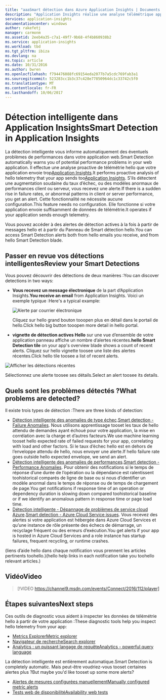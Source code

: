 ```yaml
---
title: "aaaSmart détection dans Azure Application Insights | Documents Microsoft"
description: "Application Insights réalise une analyse télémétrique approfondie automatique de votre application et vous avertit des éventuels problèmes de performances."
services: application-insights
documentationcenter: windows
author: rakefetj
manager: carmonm
ms.assetid: 2eeb4a35-c7a1-49f7-9b68-4f4b860938b2
ms.service: application-insights
ms.workload: tbd
ms.tgt_pltfrm: ibiza
ms.devlang: na
ms.topic: article
ms.date: 10/31/2016
ms.author: bwren
ms.openlocfilehash: f794476088fc69154eda2077b7a5cdc769fab3a1
ms.sourcegitcommit: 523283cc1b3c37c428e77850964dc1c33742c5f0
ms.translationtype: MT
ms.contentlocale: fr-FR
ms.lasthandoff: 10/06/2017
---
```

# <a name="smart-detection-in-application-insights"></a><span data-ttu-id="e7e1e-103">Détection intelligente dans Application Insights</span><span class="sxs-lookup"><span data-stu-id="e7e1e-103">Smart Detection in Application Insights</span></span>
 <span data-ttu-id="e7e1e-104">La détection intelligente vous informe automatiquement des éventuels problèmes de performances dans votre application web.</span><span class="sxs-lookup"><span data-stu-id="e7e1e-104">Smart Detection automatically warns you of potential performance problems in your web application.</span></span> <span data-ttu-id="e7e1e-105">Il effectue une analyse proactive de télémétrie hello que votre application envoie trop[Application Insights](app-insights-overview.md).</span><span class="sxs-lookup"><span data-stu-id="e7e1e-105">It performs proactive analysis of hello telemetry that your app sends too[Application Insights](app-insights-overview.md).</span></span> <span data-ttu-id="e7e1e-106">S’ils détectent une augmentation soudaine du taux d’échec, ou des modèles anormaux de performances client ou serveur, vous recevez une alerte.</span><span class="sxs-lookup"><span data-stu-id="e7e1e-106">If there is a sudden rise in failure rates, or abnormal patterns in client or server performance, you get an alert.</span></span> <span data-ttu-id="e7e1e-107">Cette fonctionnalité ne nécessite aucune configuration.</span><span class="sxs-lookup"><span data-stu-id="e7e1e-107">This feature needs no configuration.</span></span> <span data-ttu-id="e7e1e-108">Elle fonctionne si votre application envoie suffisamment de données de télémétrie.</span><span class="sxs-lookup"><span data-stu-id="e7e1e-108">It operates if your application sends enough telemetry.</span></span>

<span data-ttu-id="e7e1e-109">Vous pouvez accéder à des alertes de détection actives à la fois à partir de messages hello et à partir du Panneau de Smart détection hello.</span><span class="sxs-lookup"><span data-stu-id="e7e1e-109">You can access Smart Detection alerts both from hello emails you receive, and from hello Smart Detection blade.</span></span>

## <a name="review-your-smart-detections"></a><span data-ttu-id="e7e1e-110">Passer en revue vos détections intelligentes</span><span class="sxs-lookup"><span data-stu-id="e7e1e-110">Review your Smart Detections</span></span>
<span data-ttu-id="e7e1e-111">Vous pouvez découvrir des détections de deux manières :</span><span class="sxs-lookup"><span data-stu-id="e7e1e-111">You can discover detections in two ways:</span></span>

* <span data-ttu-id="e7e1e-112">**Vous recevez un message électronique** de la part d’Application Insights.</span><span class="sxs-lookup"><span data-stu-id="e7e1e-112">**You receive an email** from Application Insights.</span></span> <span data-ttu-id="e7e1e-113">Voici un exemple typique :</span><span class="sxs-lookup"><span data-stu-id="e7e1e-113">Here's a typical example:</span></span>
  
    ![Alerte par courrier électronique](./media/app-insights-proactive-diagnostics/03.png)
  
    <span data-ttu-id="e7e1e-115">Cliquez sur hello grand bouton tooopen plus en détail dans le portail de hello.</span><span class="sxs-lookup"><span data-stu-id="e7e1e-115">Click hello big button tooopen more detail in hello portal.</span></span>
* <span data-ttu-id="e7e1e-116">**vignette de détection actives Hello** sur une vue d’ensemble de votre application panneau affiche un nombre d’alertes récentes.</span><span class="sxs-lookup"><span data-stu-id="e7e1e-116">**hello Smart Detection tile** on your app's overview blade shows a count of recent alerts.</span></span> <span data-ttu-id="e7e1e-117">Cliquez sur hello vignette toosee une liste des alertes récentes.</span><span class="sxs-lookup"><span data-stu-id="e7e1e-117">Click hello tile toosee a list of recent alerts.</span></span>

![Afficher les détections récentes](./media/app-insights-proactive-diagnostics/04.png)

<span data-ttu-id="e7e1e-119">Sélectionnez une alerte toosee ses détails.</span><span class="sxs-lookup"><span data-stu-id="e7e1e-119">Select an alert toosee its details.</span></span>

## <a name="what-problems-are-detected"></a><span data-ttu-id="e7e1e-120">Quels sont les problèmes détectés ?</span><span class="sxs-lookup"><span data-stu-id="e7e1e-120">What problems are detected?</span></span>
<span data-ttu-id="e7e1e-121">Il existe trois types de détection :</span><span class="sxs-lookup"><span data-stu-id="e7e1e-121">There are three kinds of detection:</span></span>

* <span data-ttu-id="e7e1e-122">[Détection intelligente des anomalies de type échec](app-insights-proactive-failure-diagnostics.md).</span><span class="sxs-lookup"><span data-stu-id="e7e1e-122">[Smart detection - Failure Anomalies](app-insights-proactive-failure-diagnostics.md).</span></span> <span data-ttu-id="e7e1e-123">Nous utilisons apprentissage tooset les taux de hello attendu de demandes ayant échoué pour votre application, la mise en corrélation avec la charge et d’autres facteurs.</span><span class="sxs-lookup"><span data-stu-id="e7e1e-123">We use machine learning tooset hello expected rate of failed requests for your app, correlating with load and other factors.</span></span> <span data-ttu-id="e7e1e-124">Si le taux d’échec hello est en dehors de l’enveloppe attendu de hello, nous envoyer une alerte.</span><span class="sxs-lookup"><span data-stu-id="e7e1e-124">If hello failure rate goes outside hello expected envelope, we send an alert.</span></span>
* <span data-ttu-id="e7e1e-125">[Détection intelligente des anomalies de performances](app-insights-proactive-performance-diagnostics.md).</span><span class="sxs-lookup"><span data-stu-id="e7e1e-125">[Smart detection - Performance Anomalies](app-insights-proactive-performance-diagnostics.md).</span></span> <span data-ttu-id="e7e1e-126">Pour obtenir des notifications si le temps de réponse d’une durée de l’opération ou la dépendance est ralentissent toohistorical comparés de ligne de base ou si nous d’identifier un modèle anormal dans le temps de réponse ou de temps de chargement de page.</span><span class="sxs-lookup"><span data-stu-id="e7e1e-126">You get notifications if response time of an operation or dependency duration is slowing down compared toohistorical baseline or if we identify an anomalous pattern in response time or page load time.</span></span>   
* <span data-ttu-id="e7e1e-127">[Détection intelligente - Dépannage de problèmes de service cloud Azure](https://azure.microsoft.com/blog/proactive-notifications-on-cloud-service-issues-with-azure-diagnostics-and-application-insights/).</span><span class="sxs-lookup"><span data-stu-id="e7e1e-127">[Smart detection - Azure Cloud Service issues](https://azure.microsoft.com/blog/proactive-notifications-on-cloud-service-issues-with-azure-diagnostics-and-application-insights/).</span></span> <span data-ttu-id="e7e1e-128">Vous recevez des alertes si votre application est hébergée dans Azure Cloud Services et qu’une instance de rôle présente des échecs de démarrage, un recyclage fréquent ou des erreurs d’exécution.</span><span class="sxs-lookup"><span data-stu-id="e7e1e-128">You get alerts if your app is hosted in Azure Cloud Services and a role instance has startup failures, frequent recycling, or runtime crashes.</span></span>

<span data-ttu-id="e7e1e-129">(liens d’aide hello dans chaque notification vous prennent les articles pertinents toohello.)</span><span class="sxs-lookup"><span data-stu-id="e7e1e-129">(hello help links in each notification take you toohello relevant articles.)</span></span>

## <a name="video"></a><span data-ttu-id="e7e1e-130">Vidéo</span><span class="sxs-lookup"><span data-stu-id="e7e1e-130">Video</span></span>

> [!VIDEO https://channel9.msdn.com/events/Connect/2016/112/player]

## <a name="next-steps"></a><span data-ttu-id="e7e1e-131">Étapes suivantes</span><span class="sxs-lookup"><span data-stu-id="e7e1e-131">Next steps</span></span>
<span data-ttu-id="e7e1e-132">Ces outils de diagnostic vous aident à inspecter les données de télémétrie hello à partir de votre application :</span><span class="sxs-lookup"><span data-stu-id="e7e1e-132">These diagnostic tools help you inspect hello telemetry from your app:</span></span>

* [<span data-ttu-id="e7e1e-133">Metrics Explorer</span><span class="sxs-lookup"><span data-stu-id="e7e1e-133">Metric explorer</span></span>](app-insights-metrics-explorer.md)
* [<span data-ttu-id="e7e1e-134">Navigateur de recherche</span><span class="sxs-lookup"><span data-stu-id="e7e1e-134">Search explorer</span></span>](app-insights-diagnostic-search.md)
* [<span data-ttu-id="e7e1e-135">Analytics : un puissant langage de requête</span><span class="sxs-lookup"><span data-stu-id="e7e1e-135">Analytics - powerful query language</span></span>](app-insights-analytics-tour.md)

<span data-ttu-id="e7e1e-136">La détection intelligente est entièrement automatique.</span><span class="sxs-lookup"><span data-stu-id="e7e1e-136">Smart Detection is completely automatic.</span></span> <span data-ttu-id="e7e1e-137">Mais peut-être voudriez-vous tooset certaines alertes plus ?</span><span class="sxs-lookup"><span data-stu-id="e7e1e-137">But maybe you'd like tooset up some more alerts?</span></span>

* [<span data-ttu-id="e7e1e-138">Alertes de mesures configurées manuellement</span><span class="sxs-lookup"><span data-stu-id="e7e1e-138">Manually configured metric alerts</span></span>](app-insights-alerts.md)
* [<span data-ttu-id="e7e1e-139">Tests web de disponibilité</span><span class="sxs-lookup"><span data-stu-id="e7e1e-139">Availability web tests</span></span>](app-insights-monitor-web-app-availability.md) 

